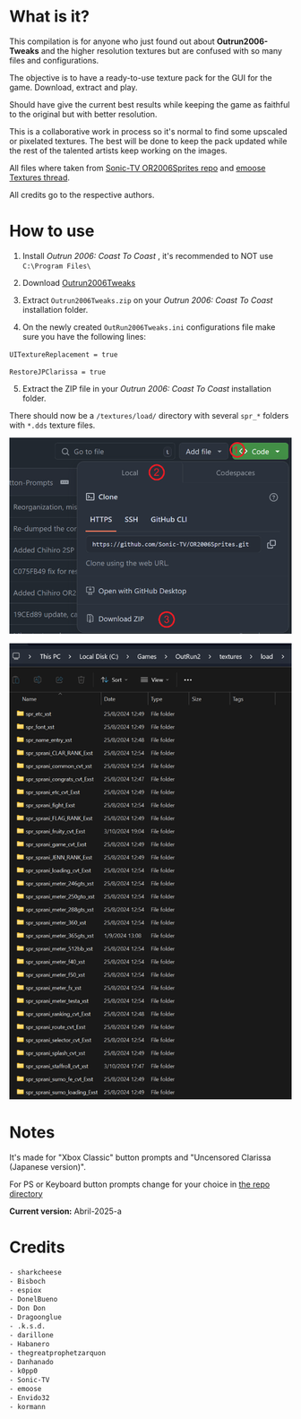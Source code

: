 # What is it?

This compilation is for anyone who just found out about **Outrun2006-Tweaks** and the higher resolution textures but are confused with so many files and configurations.

The objective is to have a ready-to-use texture pack for the GUI for the game. Download, extract and play.

Should have give the current best results while keeping the game as faithful to the original but with better resolution.

This is a collaborative work in process so it's normal to find some upscaled or pixelated textures. The best will be done to keep the pack updated while the rest of the talented artists keep working on the images.

All files where taken from [Sonic-TV OR2006Sprites repo](https://github.com/Sonic-TV/OR2006Sprites) and [emoose Textures thread](https://github.com/emoose/OutRun2006Tweaks/issues/20). 

All credits go to the respective authors.

# How to use

1) Install _Outrun 2006: Coast To Coast_ , it's recommended to NOT use `C:\Program Files\`

2) Download [Outrun2006Tweaks](https://github.com/emoose/OutRun2006Tweaks/releases/)

3) Extract `Outrun2006Tweaks.zip` on your _Outrun 2006: Coast To Coast_ installation folder.

4) On the newly created `OutRun2006Tweaks.ini` configurations file make sure you have the following lines:

`UITextureReplacement = true`

`RestoreJPClarissa = true`

5) Extract the ZIP file in your  _Outrun 2006: Coast To Coast_ installation folder. 

There should now be a `/textures/load/` directory with several `spr_*` folders with `*.dds` texture files.

![How to download the zip file form GitHub](/Release/download.png)

![Outrun2006 texture directory structure](/Release/directory.png)

# Notes

It's made for "Xbox Classic" button prompts and "Uncensored Clarissa (Japanese version)".

For PS or Keyboard button prompts change for your choice in [the repo directory](/Remakes%20and%20Reskins/UI/Button%20Prompts)

**Current version:** Abril-2025-a

# Credits

    - sharkcheese
    - Bisboch
    - espiox
    - DonelBueno
    - Don Don
    - Dragoonglue
    - .k.s.d.
    - darillone
    - Habanero
    - thegreatprophetzarquon
    - Danhanado
    - k0pp0
    - Sonic-TV
    - emoose
    - Envido32
	- kormann